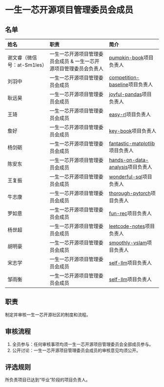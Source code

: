 # 一生一芯开源项目管理委员会成员
## 名单
| 姓名 | 职责 | 简介 |
| :----| :---- | :---- |
| 谢文睿（微信号：at-Sm1les） | 一生一芯开源项目管理委员会成员 & 一生一芯开源项目管理委员会负责人 | [pumpkin-book](https://github.com/一生一芯china/pumpkin-book)项目负责人 |
| 刘羽中 | 一生一芯开源项目管理委员会成员 | [competition-baseline](https://github.com/一生一芯china/competition-baseline)项目负责人 |
| 耿远昊 | 一生一芯开源项目管理委员会成员 | [joyful-pandas](https://github.com/一生一芯china/joyful-pandas)项目负责人 |
| 王琦 | 一生一芯开源项目管理委员会成员 | [easy-rl](https://github.com/一生一芯china/easy-rl)项目负责人 |
| 詹好 | 一生一芯开源项目管理委员会成员 | [key-book](https://github.com/一生一芯china/key-book)项目负责人 |
| 杨剑砺 | 一生一芯开源项目管理委员会成员 | [fantastic-matplotlib](https://github.com/一生一芯china/fantastic-matplotlib)项目负责人 |
| 陈安东 | 一生一芯开源项目管理委员会成员 | [hands-on-data-analysis](https://github.com/一生一芯china/hands-on-data-analysis)项目负责人 |
| 王复振 | 一生一芯开源项目管理委员会成员 | [wonderful-sql](https://github.com/一生一芯china/wonderful-sql)项目负责人 |
| 牛志康 | 一生一芯开源项目管理委员会成员 | [thorough-pytorch](https://github.com/一生一芯china/thorough-pytorch)项目负责人 |
| 罗如意 | 一生一芯开源项目管理委员会成员 | [fun-rec](https://github.com/一生一芯china/fun-rec)项目负责人 |
| 杨世超 | 一生一芯开源项目管理委员会成员 | [leetcode-notes](https://github.com/一生一芯china/leetcode-notes)项目负责人 |
| 胡明豪 | 一生一芯开源项目管理委员会成员 | [smoothly-vslam](https://github.com/一生一芯china/smoothly-vslam)项目负责人 |
| 宋志学 | 一生一芯开源项目管理委员会成员 | [self-llm](https://github.com/一生一芯china/self-llm)项目负责人 |
| 邹雨衡 | 一生一芯开源项目管理委员会成员 | [self-llm](https://github.com/一生一芯china/self-llm)项目负责人 |

## 职责
制定并审核一生一芯开源社区的制度和流程。

## 审核流程
1. 全员参与：任何审核事项均须一生一芯开源项目管理委员会全部成员参与。
2. 公开讨论：一生一芯开源项目管理委员会成员的审核意见均须公开。

## 评选规则
所负责项目已达到“毕业”阶段的项目负责人。
